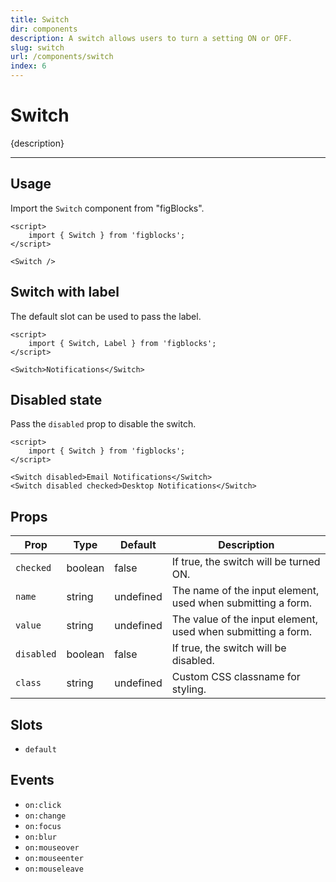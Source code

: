 ```yaml
---
title: Switch
dir: components
description: A switch allows users to turn a setting ON or OFF.
slug: switch
url: /components/switch
index: 6
---
```


<script> 
	import 'figblocks/globalStyles'; 
	import Table from '$lib/components/Table.svelte';

	const props = [
		['Prop', 'Type', 'Default', 'Description'],

		['checked', 'boolean', 'false', 'If true, the switch will be turned ON.'],
		['name', 'string', 'undefined', 'The name of the input element, used when submitting a form.'],
		['value', 'string', 'undefined', 'The value of the input element, used when submitting a form.'],
		['disabled', 'boolean', 'false', 'If true, the switch will be disabled.'],
		['class', 'string', 'undefined', 'Custom CSS classname for styling.'],
	]
</script>

# Switch

{description}

---

## Usage

Import the `Switch` component from "figBlocks".

```svelte example
<script>
	import { Switch } from 'figblocks';
</script>

<Switch />
```

## Switch with label

The default slot can be used to pass the label.

```svelte example hideScript
<script>
	import { Switch, Label } from 'figblocks';
</script>

<Switch>Notifications</Switch>
```

## Disabled state

Pass the `disabled` prop to disable the switch.

```svelte example hideScript
<script>
	import { Switch } from 'figblocks';
</script>

<Switch disabled>Email Notifications</Switch>
<Switch disabled checked>Desktop Notifications</Switch>
```

## Props

| Prop       | Type    | Default   | Description                                                  |
| ---------- | ------- | --------- | ------------------------------------------------------------ |
| `checked`  | boolean | false     | If true, the switch will be turned ON.                       |
| `name`     | string  | undefined | The name of the input element, used when submitting a form.  |
| `value`    | string  | undefined | The value of the input element, used when submitting a form. |
| `disabled` | boolean | false     | If true, the switch will be disabled.                        |
| `class`    | string  | undefined | Custom CSS classname for styling.                            |

## Slots

- `default`

## Events

- `on:click`
- `on:change`
- `on:focus`
- `on:blur`
- `on:mouseover`
- `on:mouseenter`
- `on:mouseleave`
